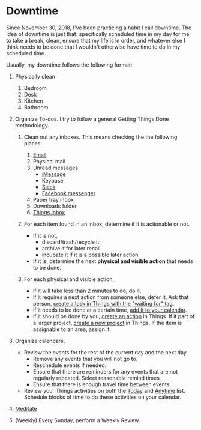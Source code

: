 # Downtime

Since November 30, 2018, I've been practicing a habit I call downtime. The idea of downtime is just that: specifically scheduled time in my day for me to take a break, clean, ensure that my life is in order, and whatever else I think needs to be done that I wouldn't otherwise have time to do in my scheduled time.

Usually, my downtime follows the following format:

1. Physically clean
   1. Bedroom
   1. Desk
   1. Kitchen
   1. Bathroom
1. Organize To-dos. I try to follow a general Getting Things Done methodology.

   1. Clean out any inboxes. This means checking the the following places:

      1. [Email](canary://)
      1. Physical mail
      1. Unread messages
         - [iMessage](imessage://)
         - Keybase
         - [Slack](slack://)
         - [Facebook messenger](https://www.messenger.com)
      1. Paper tray inbox
      1. Downloads folder
      1. [Things inbox](things:///show?id=inbox)

   2. For each item found in an inbox, determine if it is actionable or not.

      - If it is not,
        - discard/trash/recycle it
        - archive it for later recall
        - incubate it if it is a possible later action
      - If it is, determine the next **physical and visible action** that needs to be done.

   3. For each physical and visible action,
      - if it will take less than 2 minutes to do, do it.
      - if it requires a next action from someone else, defer it. Ask that person, [create a task in Things with the "waiting for" tag](things:///add?tags=waiting%20for).
      - if it needs to be done at a certain time, [add it to your calendar](x-fantastical://parse).
      - if it should be done by you, [create an action](things:///add) in Things. If it part of a larger project, [create a new project](things:///add-project?) in Things. If the item is assignable to an area, assign it.

1. Organize calendars.

   - Review the events for the rest of the current day and the next day.
     - Remove any events that you will not go to.
     - Reschedule events if needed.
     - Ensure that there are reminders for any events that are not regularly repeated. Select reasonable remind times.
     - Ensure that there is enough travel time between events.
   - Review your Things activities on both the [Today](things:///show?id=today) and [Anytime](things:///show?id=anytime) list. Schedule blocks of time to do these activities on your calendar.

1. [Meditate](https://my.headspace.com)

1. (Weekly) Every Sunday, perform a Weekly Review.
